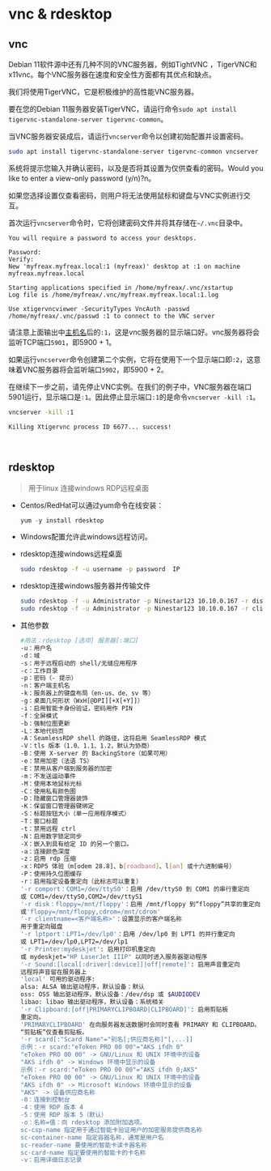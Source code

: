 # vnc & rdesktop

## vnc

Debian 11软件源中还有几种不同的VNC服务器，例如TightVNC ，TigerVNC和x11vnc。每个VNC服务器在速度和安全性方面都有其优点和缺点。

我们将使用TigerVNC，它是积极维护的高性能VNC服务器。

要在您的Debian 11服务器安装TigerVNC，请运行命令`sudo apt install tigervnc-standalone-server tigervnc-common`​。

当VNC服务器安装成后，请运行`vncserver`​命令以创建初始配置并设置密码。

```bash
sudo apt install tigervnc-standalone-server tigervnc-common vncserver
```

系统将提示您输入并确认密码，以及是否将其设置为仅供查看的密码。Would you like to enter a view-only password (y/n)?n。

如果您选择设置仅查看密码，则用户将无法使用鼠标和键盘与VNC实例进行交互。

首次运行`vncserver`​命令时，它将创建密码文件并将其存储在`~/.vnc`​目录中。

```
You will require a password to access your desktops.

Password:
Verify:
New 'myfreax.myfreax.local:1 (myfreax)' desktop at :1 on machine myfreax.myfreax.local

Starting applications specified in /home/myfreax/.vnc/xstartup
Log file is /home/myfreax/.vnc/myfreax.myfreax.local:1.log

Use xtigervncviewer -SecurityTypes VncAuth -passwd /home/myfreax/.vnc/passwd :1 to connect to the VNC server
```

请注意上面输出中[主机名](https://www.myfreax.com/how-to-change-hostname-on-debian-9/)后的`:1`​，这是vnc服务器的显示端口好。vnc服务器将会监听TCP端口`5901`​，即5900 + 1。

如果运行`vncserver`​命令创建第二个实例，它将在使用下一个显示端口即`:2`​，这意味着VNC服务器将会监听端口`5902`​，即5900 + 2。

在继续下一步之前，请先停止VNC实例。在我们的例子中，VNC服务器在端口5901运行，显示端口是`:1`​。因此停止显示端口`:1`​的是命令`vncserver -kill :1`​。

```bash
vncserver -kill :1
```

```
Killing Xtigervnc process ID 6677... success!
```

‍

## rdesktop

> 用于linux 连接windows RDP远程桌面

* Centos/RedHat可以通过yum命令在线安装：

  ```javascript
  yum -y install rdesktop
  ```

* Windows配置允许此windows远程访问。
* rdesktop连接windows远程桌面

  ```bash
  sudo rdesktop -f -u username -p password  IP
  ```

* rdesktop连接windows服务器并传输文件

  ```bash
  sudo rdesktop -f -u Administrator -p Ninestar123 10.10.0.167 -r disk:share=/data/archiveFile 
  sudo rdesktop -f -u Administrator -p Ninestar123 10.10.0.167 -r clipboard:PRIMARYCLIPBOARD
  ```

* 其他参数

  ```bash
  #用法：rdesktop [选项] 服务器[:端口]
  -u：用户名
  -d：域
  -s：用于远程启动的 shell/无缝应用程序
  -c：工作目录
  -p：密码（- 提示）
  -n：客户端主机名
  -k：服务器上的键盘布局（en-us、de、sv 等）
  -g：桌面几何形状（WxH[@DPI][+X[+Y]]）
  -i：启用智能卡身份验证，密码用作 PIN
  -f：全屏模式
  -b：强制位图更新
  -L：本地代码页
  -A：SeamlessRDP shell 的路径，这将启用 SeamlessRDP 模式
  -V：tls 版本（1.0、1.1、1.2，默认为协商）
  -B：使用 X-server 的 BackingStore（如果可用）
  -e：禁用加密（法语 TS）
  -E：禁用从客户端到服务器的加密
  -m：不发送运动事件
  -M：使用本地鼠标光标
  -C：使用私有颜色图
  -D：隐藏窗口管理器装饰
  -K：保留窗口管理器键绑定
  -S：标题按钮大小（单一应用程序模式）
  -T：窗口标题
  -t：禁用远程 ctrl
  -N：启用数字锁定同步
  -X：嵌入到具有给定 ID 的另一个窗口。
  -a：连接颜色深度
  -z：启用 rdp 压缩
  -x：RDP5 体验（m[odem 28.8]、b[roadband]、l[an] 或十六进制编号）
  -P：使用持久位图缓存
  -r：启用指定设备重定向（此标志可以重复）
  '-r comport：COM1=/dev/ttyS0'：启用 /dev/ttyS0 到 COM1 的串行重定向
  或 COM1=/dev/ttyS0,COM2=/dev/ttyS1
  '-r disk：floppy=/mnt/floppy'：启用 /mnt/floppy 到“floppy”共享的重定向
  或'floppy=/mnt/floppy,cdrom=/mnt/cdrom'
  '-r clientname=<客户端名称>'：设置显示的客户端名称
  用于重定向磁盘
  '-r lptport：LPT1=/dev/lp0'：启用 /dev/lp0 到 LPT1 的并行重定向
  或 LPT1=/dev/lp0,LPT2=/dev/lp1
  '-r Printer:mydeskjet': 启用打印机重定向
  或 mydeskjet="HP LaserJet IIIP" 以同时进入服务器驱动程序
  '-r Sound:[local[:driver[:device]]|off|remote]': 启用声音重定向
  远程将声音留在服务器上
  'local' 可用的驱动程序:
  alsa: ALSA 输出驱动程序，默认设备：默认
  oss: OSS 输出驱动程序，默认设备：/dev/dsp 或 $AUDIODEV
  libao: libao 输出驱动程序，默认设备：系统相关
  '-r Clipboard:[off|PRIMARYCLIPBOARD|CLIPBOARD]': 启用剪贴板
  重定向。
  'PRIMARYCLIPBOARD' 在向服务器发送数据时会同时查看 PRIMARY 和 CLIPBOARD。
  “剪贴板”仅查看剪贴板。
  '-r scard[:"Scard Name"="别名[;供应商名称]"[,...]]
  示例：-r scard:"eToken PRO 00 00"="AKS ifdh 0"
  "eToken PRO 00 00" -> GNU/Linux 和 UNIX 环境中的设备
  "AKS ifdh 0" -> Windows 环境中显示的设备
  示例：-r scard:"eToken PRO 00 00"="AKS ifdh 0;AKS"
  "eToken PRO 00 00" -> GNU/Linux 和 UNIX 环境中的设备
  "AKS ifdh 0" -> Microsoft Windows 环境中显示的设备
  "AKS" -> 设备供应商名称
  -0：连接到控制台
  -4：使用 RDP 版本 4
  -5：使用 RDP 版本 5（默认）
  -o：名称=值：向 rdesktop 添加附加选项。
  sc-csp-name 指定用于通过智能卡验证用户的加密服务提供商名称
  sc-container-name 指定容器名称，通常是用户名
  sc-reader-name 要使用的智能卡读卡器名称
  sc-card-name 指定要使用的智能卡的卡名称
  -v：启用详细日志记录
  ```
